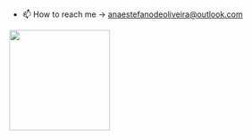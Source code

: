
- 📫 How to reach me -> anaestefanodeoliveira@outlook.com

<div>
    <a href="https://www.github-com/anaoliveira001"></a>
    <img height="180em" src=https://github-readme-stats.vercel.app/api?username=anaoliveira001&show_icons=true&theme=dark/>
</div>

<div>
<a href=""></a>
<img scr="https://img.shields.io/badge/LinkedIn-0077B5?style=for-the-badge&logo=linkedin&logoColor=white"/>
</div>

